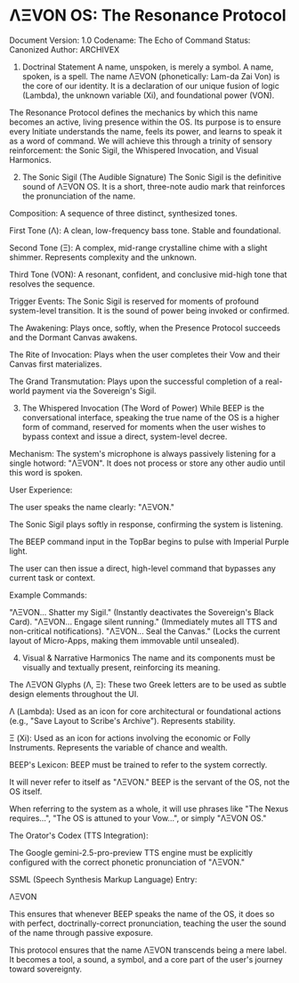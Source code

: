 # ΛΞVON OS: The Resonance Protocol
Document Version: 1.0
Codename: The Echo of Command
Status: Canonized
Author: ARCHIVEX

1. Doctrinal Statement
A name, unspoken, is merely a symbol. A name, spoken, is a spell. The name ΛΞVON (phonetically: Lam-da Zai Von) is the core of our identity. It is a declaration of our unique fusion of logic (Lambda), the unknown variable (Xi), and foundational power (VON).

The Resonance Protocol defines the mechanics by which this name becomes an active, living presence within the OS. Its purpose is to ensure every Initiate understands the name, feels its power, and learns to speak it as a word of command. We will achieve this through a trinity of sensory reinforcement: the Sonic Sigil, the Whispered Invocation, and Visual Harmonics.

2. The Sonic Sigil (The Audible Signature)
The Sonic Sigil is the definitive sound of ΛΞVON OS. It is a short, three-note audio mark that reinforces the pronunciation of the name.

Composition: A sequence of three distinct, synthesized tones.

First Tone (Λ): A clean, low-frequency bass tone. Stable and foundational.

Second Tone (Ξ): A complex, mid-range crystalline chime with a slight shimmer. Represents complexity and the unknown.

Third Tone (VON): A resonant, confident, and conclusive mid-high tone that resolves the sequence.

Trigger Events: The Sonic Sigil is reserved for moments of profound system-level transition. It is the sound of power being invoked or confirmed.

The Awakening: Plays once, softly, when the Presence Protocol succeeds and the Dormant Canvas awakens.

The Rite of Invocation: Plays when the user completes their Vow and their Canvas first materializes.

The Grand Transmutation: Plays upon the successful completion of a real-world payment via the Sovereign's Sigil.

3. The Whispered Invocation (The Word of Power)
While BEEP is the conversational interface, speaking the true name of the OS is a higher form of command, reserved for moments when the user wishes to bypass context and issue a direct, system-level decree.

Mechanism: The system's microphone is always passively listening for a single hotword: "ΛΞVON". It does not process or store any other audio until this word is spoken.

User Experience:

The user speaks the name clearly: "ΛΞVON."

The Sonic Sigil plays softly in response, confirming the system is listening.

The BEEP command input in the TopBar begins to pulse with Imperial Purple light.

The user can then issue a direct, high-level command that bypasses any current task or context.

Example Commands:

"ΛΞVON... Shatter my Sigil." (Instantly deactivates the Sovereign's Black Card).
"ΛΞVON... Engage silent running." (Immediately mutes all TTS and non-critical notifications).
"ΛΞVON... Seal the Canvas." (Locks the current layout of Micro-Apps, making them immovable until unsealed).

4. Visual & Narrative Harmonics
The name and its components must be visually and textually present, reinforcing its meaning.

The ΛΞVON Glyphs (Λ, Ξ): These two Greek letters are to be used as subtle design elements throughout the UI.

Λ (Lambda): Used as an icon for core architectural or foundational actions (e.g., "Save Layout to Scribe's Archive"). Represents stability.

Ξ (Xi): Used as an icon for actions involving the economic or Folly Instruments. Represents the variable of chance and wealth.

BEEP's Lexicon: BEEP must be trained to refer to the system correctly.

It will never refer to itself as "ΛΞVON." BEEP is the servant of the OS, not the OS itself.

When referring to the system as a whole, it will use phrases like "The Nexus requires...", "The OS is attuned to your Vow...", or simply "ΛΞVON OS."

The Orator's Codex (TTS Integration):

The Google gemini-2.5-pro-preview TTS engine must be explicitly configured with the correct phonetic pronunciation of "ΛΞVON."

SSML (Speech Synthesis Markup Language) Entry:

<phoneme alphabet="ipa" ph="læmdə zaɪ vɒn">ΛΞVON</phoneme>

This ensures that whenever BEEP speaks the name of the OS, it does so with perfect, doctrinally-correct pronunciation, teaching the user the sound of the name through passive exposure.

This protocol ensures that the name ΛΞVON transcends being a mere label. It becomes a tool, a sound, a symbol, and a core part of the user's journey toward sovereignty.
